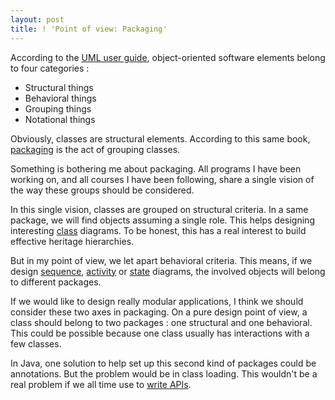 ```yaml
--- 
layout: post 
title: ! 'Point of view: Packaging' 
---
```

<p>
	According to the <a href="http://www.worldcat.org/oclc/39516151">UML
		user guide</a>, object-oriented software elements belong to four
	categories :
</p>
<p>
<ul>
	<li>Structural things</li>
	<li>Behavioral things</li>
	<li>Grouping things</li>
	<li>Notational things</li>
</ul>
<p>
	Obviously, classes are structural elements. 
	According to this same book, <a
		href="http://en.wikipedia.org/wiki/Package_%28UML%29">packaging</a> is
	the act of grouping classes.
</p>
<p>Something is bothering me about packaging. All programs I have
	been working on, and all courses I have been following, share a single
	vision of the way these groups should be considered.</p>
<p>
	In this single vision, classes are grouped on structural criteria. In a
	same package, we will find objects assuming a single role. This helps
	designing interesting <a
		href="http://en.wikipedia.org/wiki/Class_diagram">class</a> diagrams.
	To be honest, this has a real interest to build effective heritage
	hierarchies.
</p>
<p>
	But in my point of view, we let apart behavioral criteria. This means,
	if we design <a href="http://en.wikipedia.org/wiki/Sequence_diagram">sequence</a>,
	<a href="http://en.wikipedia.org/wiki/Activity_diagram">activity</a> or
	<a href="http://en.wikipedia.org/wiki/State_diagram_%28UML%29">state</a>
	diagrams, the involved objects will belong to different packages.
</p>
<p>If we would like to design really modular applications, I think
	we should consider these two axes in packaging. On a pure design point
	of view, a class should belong to two packages : one structural and one
	behavioral. This could be possible because one class usually has
	interactions with a few classes.</p>
<p>
	In Java, one solution to help set up this second kind of packages could
	be annotations. But the problem would be in class loading. This
	wouldn't be a real problem if we all time use to <a
		href="http://dx.doi.org/10.1145/1176617.1176622">write APIs</a>.
</p>